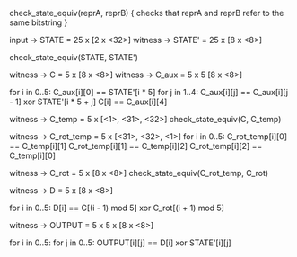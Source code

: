 

check_state_equiv(reprA, reprB) {
    checks that reprA and reprB refer to the same bitstring
}

input -> STATE = 25 x [2 x <32>]
witness -> STATE' = 25 x [8 x <8>]

check_state_equiv(STATE, STATE')

witness -> C = 5 x [8 x <8>]
witness -> C_aux = 5 x 5 [8 x <8>]

for i in 0..5:
    C_aux[i][0] == STATE'[i * 5]
    for j in 1..4:
        C_aux[i][j] == C_aux[i][j - 1] xor STATE'[i * 5 + j]
    C[i] == C_aux[i][4]

witness -> C_temp = 5 x [<1>, <31>, <32>]
check_state_equiv(C, C_temp)

witness -> C_rot_temp = 5 x [<31>, <32>, <1>]
for i in 0..5:
    C_rot_temp[i][0] == C_temp[i][1]
    C_rot_temp[i][1] == C_temp[i][2]
    C_rot_temp[i][2] == C_temp[i][0]

witness -> C_rot = 5 x [8 x <8>]
check_state_equiv(C_rot_temp, C_rot)

witness -> D = 5 x [8 x <8>]

for i in 0..5:
    D[i] == C[(i - 1) mod 5] xor C_rot[(i + 1) mod 5]

witness -> OUTPUT = 5 x 5 x [8 x <8>]

for i in 0..5:
    for j in 0..5:
        OUTPUT[i][j] == D[i] xor STATE'[i][j]
